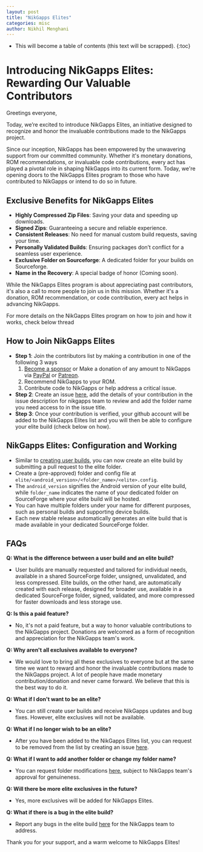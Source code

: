 ```yaml
---
layout: post
title: "NikGapps Elites"
categories: misc
author: Nikhil Menghani
---
```


* This will become a table of contents (this text will be scrapped).
{:toc}


# Introducing NikGapps Elites: Rewarding Our Valuable Contributors

Greetings everyone,

Today, we’re excited to introduce NikGapps Elites, an initiative designed to recognize and honor the invaluable contributions made to the NikGapps project.

Since our inception, NikGapps has been empowered by the unwavering support from our committed community. Whether it's monetary donations, ROM recommendations, or invaluable code contributions, every act has played a pivotal role in shaping NikGapps into its current form. Today, we're opening doors to the NikGapps Elites program to those who have contributed to NikGapps or intend to do so in future.

## Exclusive Benefits for NikGapps Elites

- **Highly Compressed Zip Files**: Saving your data and speeding up downloads.
- **Signed Zips**: Guaranteeing a secure and reliable experience.
- **Consistent Releases**: No need for manual custom build requests, saving your time.
- **Personally Validated Builds**: Ensuring packages don’t conflict for a seamless user experience.
- **Exclusive Folder on Sourceforge**: A dedicated folder for your builds on Sourceforge.
- **Name in the Recovery**: A special badge of honor (Coming soon).

While the NikGapps Elites program is about appreciating past contributors, it's also a call to more people to join us in this mission. Whether it's a donation, ROM recommendation, or code contribution, every act helps in advancing NikGapps.

For more details on the NikGapps Elites program on how to join and how it works, check below thread

## How to Join NikGapps Elites

- **Step 1**: Join the contributors list by making a contribution in one of the following 3 ways
    1. [Become a sponsor](https://github.com/sponsors/nikgapps) or Make a donation of any amount to NikGapps via [PayPal](https://www.paypal.com/paypalme/inikhilmenghani) or [Patreon](https://www.patreon.com/nikgapps).
    2. Recommend NikGapps to your ROM.
    3. Contribute code to NikGapps or help address a critical issue.
- **Step 2**: Create an issue [here](https://github.com/nikgapps/config/issues/new), add the details of your contribution in the issue description for nikgapps team to review and add the folder name you need access to in the issue title.
- **Step 3**: Once your contribution is verified, your github account will be added to the NikGapps Elites list and you will then be able to configure your elite build (check below on how).

## NikGapps Elites: Configuration and Working

- Similar to [creating user builds](https://github.com/nikgapps/config), you can now create an elite build by submitting a pull request to the elite folder.
- Create a (pre-approved) folder and config file at `elite/<android_version>/<folder_name>/<elite>.config`.
- The `android_version` signifies the Android version of your elite build, while `folder_name` indicates the name of your dedicated folder on SourceForge where your elite build will be hosted.
- You can have multiple folders under your name for different purposes, such as personal builds and supporting device builds.
- Each new stable release automatically generates an elite build that is made available in your dedicated SourceForge folder.

## FAQs

**Q: What is the difference between a user build and an elite build?**
- User builds are manually requested and tailored for individual needs, available in a shared SourceForge folder, unsigned, unvalidated, and less compressed. Elite builds, on the other hand, are automatically created with each release, designed for broader use, available in a dedicated SourceForge folder, signed, validated, and more compressed for faster downloads and less storage use.


**Q: Is this a paid feature?**
- No, it's not a paid feature, but a way to honor valuable contributions to the NikGapps project. Donations are welcomed as a form of recognition and appreciation for the NikGapps team's work.

**Q: Why aren't all exclusives available to everyone?**
- We would love to bring all these exclusives to everyone but at the same time we want to reward and honor the invaluable contributions made to the NikGapps project. A lot of people have made monetary contribution/donation and never came forward. We believe that this is the best way to do it.

**Q: What if I don't want to be an elite?**
- You can still create user builds and receive NikGapps updates and bug fixes. However, elite exclusives will not be available.

**Q: What if I no longer wish to be an elite?**
- After you have been added to the NikGapps Elites list, you can request to be removed from the list by creating an issue [here](https://github.com/nikgapps/config/issues/new). 

**Q: What if I want to add another folder or change my folder name?**
- You can request folder modifications [here](https://github.com/nikgapps/config/issues/new), subject to NikGapps team's approval for genuineness.

**Q: Will there be more elite exclusives in the future?**
- Yes, more exclusives will be added for NikGapps Elites.

**Q: What if there is a bug in the elite build?**
- Report any bugs in the elite build [here](https://github.com/nikgapps/config/issues/new) for the NikGapps team to address.


Thank you for your support, and a warm welcome to NikGapps Elites!
